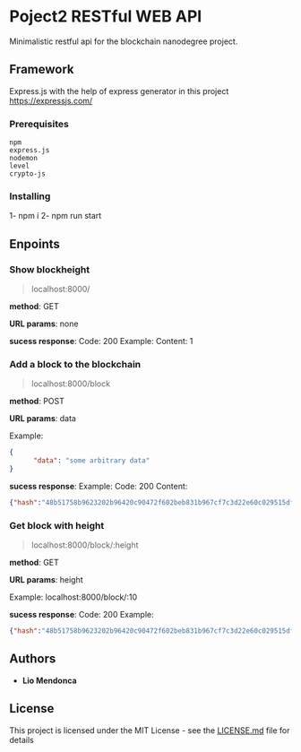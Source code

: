 # Poject2 RESTful WEB API

Minimalistic restful api for the blockchain nanodegree project.

## Framework

Express.js
with the help of express generator in this project
https://expressjs.com/

### Prerequisites

```
npm
express.js
nodemon
level
crypto-js
```
### Installing

1- npm i 
2- npm run start

## Enpoints

### Show blockheight
>localhost:8000/

**method**: GET

**URL params**: none

**sucess response**: 
Code: 200 
Example: 
Content: 1

### Add a block to the blockchain

>localhost:8000/block

**method**: POST

**URL params**: data

Example:
```json
{
      "data": "some arbitrary data"
}
```
**sucess response**: 
Example: 
Code: 200 
Content: 
```json
{"hash":"48b51758b9623202b96420c90472f602beb831b967cf7c3d22e60c029515df35","height":37,"body":"some arbitrary data","time":"1537009388","previousBlockHash":"3d0bbb88a323ef3e683ac1e228d227a52439cd6437f9b662182268021fcea99d"}
```
### Get block with height

> localhost:8000/block/:height

**method**: GET

**URL params**: height

Example:
localhost:8000/block/:10

**sucess response**: 
Code: 200 
Example: 
```json
{"hash":"48b51758b9623202b96420c90472f602beb831b967cf7c3d22e60c029515df35","height":10,"body":"some arbitrary data","time":"1537009388","previousBlockHash":"3d0bbb88a323ef3e683ac1e228d227a52439cd6437f9b662182268021fcea99d"}
```

## Authors

* **Lio Mendonca**

## License

This project is licensed under the MIT License - see the [LICENSE.md](LICENSE.md) file for details
